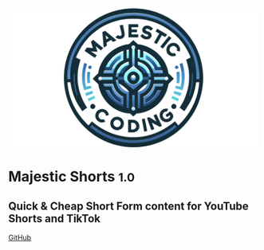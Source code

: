 <!-- _coverpage.md -->

<img src="mc_cropped.png" alt="Logo" width="500"/>

# Majestic Shorts <small>1.0</small>

## Quick & Cheap Short Form content for YouTube Shorts and TikTok

[GitHub](https://github.com/mattmajestic/majestic-shorts-fullstack)